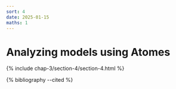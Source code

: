 ```yaml
---
sort: 4
date: 2025-01-15
maths: 1
---
```


# Analyzing models using Atomes

{% include chap-3/section-4/section-4.html %}

{% bibliography --cited %}
